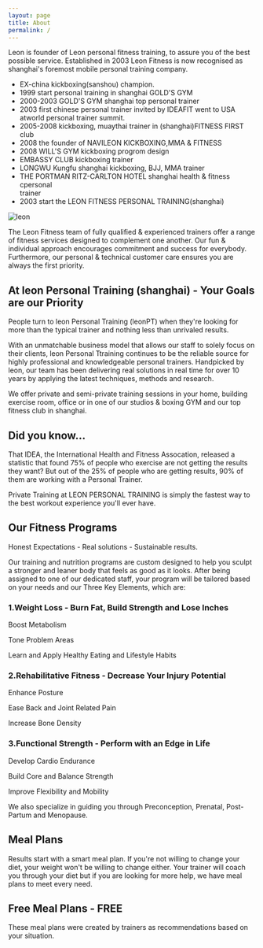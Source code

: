 ```yaml
---
layout: page
title: About
permalink: /
---
```



<div class="row">
  <div class="col-xs-12 col-sm-6">
    <p class="lead">
      Leon is founder of Leon personal fitness training,  to assure you of the best possible service. Established in 2003  Leon  Fitness is now recognised as shanghai's foremost mobile personal training company.
    </p>
    <ul>
      <li>EX-china kickboxing(sanshou) champion.</li>
      <li>1999 start personal training in shanghai GOLD'S GYM</li>
      <li>2000-2003 GOLD'S GYM shanghai top personal trainer</li>
      <li>2003 first chinese personal trainer invited by IDEAFIT went to USA </li>atworld personal trainer summit.
      <li>2005-2008 kickboxing, muaythai trainer in (shanghai)FITNESS FIRST club</li>
      <li>2008 the founder of NAVILEON KICKBOXING,MMA &amp; FITNESS</li>
      <li>2008 WILL'S GYM kickboxing progrom design</li>
      <li>EMBASSY CLUB kickboxing trainer</li>
      <li>LONGWU Kungfu shanghai   kickboxing, BJJ, MMA  trainer</li>
      <li>THE PORTMAN RITZ-CARLTON HOTEL  shanghai  health &amp; fitness cpersonal </li>trainer
      <li>2003 start the LEON FITNESS PERSONAL TRAINING(shanghai)</li>
    </ul>
  </div>
  <img class="col-xs-12 col-sm-6" src="/img/leon.jpg" alt="leon" />
</div>

The Leon Fitness team of fully qualified & experienced trainers offer a range of fitness services designed to complement one another. Our fun & individual approach encourages commitment and success for everybody. Furthermore, our personal & technical customer care ensures you are always the first priority.

## At leon Personal Training (shanghai)  - Your Goals are our Priority


People turn to leon Personal Training (leonPT) when they're looking for more than the typical trainer and nothing less than unrivaled results.

With an unmatchable business model that allows our staff to solely focus on their clients, leon Personal Ttraining continues to be the reliable source for highly professional and knowledgeable personal trainers. Handpicked by leon, our team has been delivering real solutions in real time for over 10 years by applying the latest techniques, methods and research.

We offer private and semi-private training sessions in your home, building exercise room, office or in one of our studios & boxing GYM and our top fitness club in shanghai.

## Did you know...
That IDEA, the International Health and Fitness Assocation, released a statistic that found 75% of people who exercise are not getting the results they want? But out of the 25% of people who are getting results, 90% of them are working with a Personal Trainer.

Private Training at LEON PERSONAL TRAINING is simply the fastest way to the best workout experience you'll ever have.

## Our Fitness Programs

Honest Expectations - Real solutions - Sustainable results.

Our training and nutrition programs are custom designed to help you sculpt a stronger and leaner body that feels as good as it looks. After being assigned to one of our dedicated staff, your program will be tailored based on your needs and our Three Key Elements, which are:

### 1.Weight Loss - Burn Fat, Build Strength and Lose Inches
Boost Metabolism

Tone Problem Areas

Learn and Apply Healthy Eating and Lifestyle Habits

### 2.Rehabilitative Fitness - Decrease Your Injury Potential
Enhance Posture

Ease Back and Joint Related Pain

Increase Bone Density

### 3.Functional Strength - Perform with an Edge in Life
Develop Cardio Endurance

Build Core and Balance Strength

Improve Flexibility and Mobility

We also specialize in guiding you through Preconception, Prenatal, Post-Partum and Menopause.

## Meal Plans
Results start with a smart meal plan. If you're not willing to change your diet, your weight won't be willing to change either. Your trainer will coach you through your diet but if you are looking for more help, we have meal plans to meet every need.

## Free Meal Plans - FREE

These meal plans were created by trainers as recommendations based on your situation.


